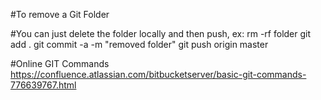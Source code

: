 #To remove a Git Folder

#You can just delete the folder locally and then push, ex:
rm -rf folder
git add .
git commit -a -m "removed folder"
git push origin master


#Online GIT Commands 
https://confluence.atlassian.com/bitbucketserver/basic-git-commands-776639767.html